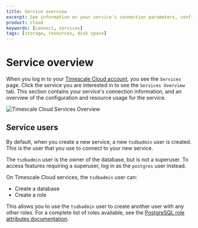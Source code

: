 ```yaml
---
title: Service overview
excerpt: See information on your service's connection parameters, configuration, and resource usage
product: cloud
keywords: [connect, services]
tags: [storage, resources, disk space]
---
```


# Service overview
When you log in to your [Timescale Cloud account][cloud-login], you see the
`Services` page. Click the service you are interested in to see the `Services
Overview` tab. This section contains your service's connection information, and
an overview of the configuration and resource usage for the service.

<img class="main-content__illustration" src="https://s3.amazonaws.com/assets.timescale.com/docs/images/tsc-services-overview.png" alt="Timescale Cloud Services Overview"/>

## Service users
By default, when you create a new service, a new `tsdbadmin` user is created.
This is the user that you use to connect to your new service.

The `tsdbadmin` user is the owner of the database, but is not a superuser. To
access features requiring a superuser, log in as the `postgres` user instead.

On Timescale Cloud services, the `tsdbadmin` user can:

* Create a database
* Create a role

This allows you to use the `tsdbadmin` user to create another user with any
other roles. For a complete list of roles available, see the
[PostgreSQL role attributes documentation][pg-roles-doc].

[cloud-login]: https://console.cloud.timescale.com/
[pg-roles-doc]: https://www.postgresql.org/docs/current/role-attributes.html
